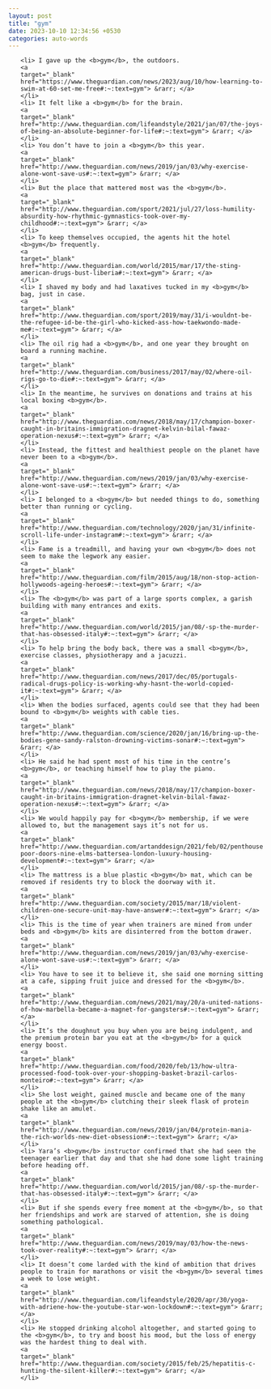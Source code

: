 ```yaml
---
layout: post
title: "gym"
date: 2023-10-10 12:34:56 +0530
categories: auto-words
---
```

<ol>

    <li> I gave up the <b>gym</b>, the outdoors.
    <a 
    target="_blank" 
    href="https://www.theguardian.com/news/2023/aug/10/how-learning-to-swim-at-60-set-me-free#:~:text=gym"> &rarr; </a>
    </li>
    <li> It felt like a <b>gym</b> for the brain.
    <a 
    target="_blank" 
    href="http://www.theguardian.com/lifeandstyle/2021/jan/07/the-joys-of-being-an-absolute-beginner-for-life#:~:text=gym"> &rarr; </a>
    </li>
    <li> You don’t have to join a <b>gym</b> this year.
    <a 
    target="_blank" 
    href="http://www.theguardian.com/news/2019/jan/03/why-exercise-alone-wont-save-us#:~:text=gym"> &rarr; </a>
    </li>
    <li> But the place that mattered most was the <b>gym</b>.
    <a 
    target="_blank" 
    href="http://www.theguardian.com/sport/2021/jul/27/loss-humility-absurdity-how-rhythmic-gymnastics-took-over-my-childhood#:~:text=gym"> &rarr; </a>
    </li>
    <li> To keep themselves occupied, the agents hit the hotel <b>gym</b> frequently.
    <a 
    target="_blank" 
    href="http://www.theguardian.com/world/2015/mar/17/the-sting-american-drugs-bust-liberia#:~:text=gym"> &rarr; </a>
    </li>
    <li> I shaved my body and had laxatives tucked in my <b>gym</b> bag, just in case.
    <a 
    target="_blank" 
    href="http://www.theguardian.com/sport/2019/may/31/i-wouldnt-be-the-refugee-id-be-the-girl-who-kicked-ass-how-taekwondo-made-me#:~:text=gym"> &rarr; </a>
    </li>
    <li> The oil rig had a <b>gym</b>, and one year they brought on board a running machine.
    <a 
    target="_blank" 
    href="http://www.theguardian.com/business/2017/may/02/where-oil-rigs-go-to-die#:~:text=gym"> &rarr; </a>
    </li>
    <li> In the meantime, he survives on donations and trains at his local boxing <b>gym</b>.
    <a 
    target="_blank" 
    href="http://www.theguardian.com/news/2018/may/17/champion-boxer-caught-in-britains-immigration-dragnet-kelvin-bilal-fawaz-operation-nexus#:~:text=gym"> &rarr; </a>
    </li>
    <li> Instead, the fittest and healthiest people on the planet have never been to a <b>gym</b>.
    <a 
    target="_blank" 
    href="http://www.theguardian.com/news/2019/jan/03/why-exercise-alone-wont-save-us#:~:text=gym"> &rarr; </a>
    </li>
    <li> I belonged to a <b>gym</b> but needed things to do, something better than running or cycling.
    <a 
    target="_blank" 
    href="http://www.theguardian.com/technology/2020/jan/31/infinite-scroll-life-under-instagram#:~:text=gym"> &rarr; </a>
    </li>
    <li> Fame is a treadmill, and having your own <b>gym</b> does not seem to make the legwork any easier.
    <a 
    target="_blank" 
    href="http://www.theguardian.com/film/2015/aug/18/non-stop-action-hollywoods-ageing-heroes#:~:text=gym"> &rarr; </a>
    </li>
    <li> The <b>gym</b> was part of a large sports complex, a garish building with many entrances and exits.
    <a 
    target="_blank" 
    href="http://www.theguardian.com/world/2015/jan/08/-sp-the-murder-that-has-obsessed-italy#:~:text=gym"> &rarr; </a>
    </li>
    <li> To help bring the body back, there was a small <b>gym</b>, exercise classes, physiotherapy and a jacuzzi.
    <a 
    target="_blank" 
    href="http://www.theguardian.com/news/2017/dec/05/portugals-radical-drugs-policy-is-working-why-hasnt-the-world-copied-it#:~:text=gym"> &rarr; </a>
    </li>
    <li> When the bodies surfaced, agents could see that they had been bound to <b>gym</b> weights with cable ties.
    <a 
    target="_blank" 
    href="http://www.theguardian.com/science/2020/jan/16/bring-up-the-bodies-gene-sandy-ralston-drowning-victims-sonar#:~:text=gym"> &rarr; </a>
    </li>
    <li> He said he had spent most of his time in the centre’s <b>gym</b>, or teaching himself how to play the piano.
    <a 
    target="_blank" 
    href="http://www.theguardian.com/news/2018/may/17/champion-boxer-caught-in-britains-immigration-dragnet-kelvin-bilal-fawaz-operation-nexus#:~:text=gym"> &rarr; </a>
    </li>
    <li> We would happily pay for <b>gym</b> membership, if we were allowed to, but the management says it’s not for us.
    <a 
    target="_blank" 
    href="http://www.theguardian.com/artanddesign/2021/feb/02/penthouses-poor-doors-nine-elms-battersea-london-luxury-housing-development#:~:text=gym"> &rarr; </a>
    </li>
    <li> The mattress is a blue plastic <b>gym</b> mat, which can be removed if residents try to block the doorway with it.
    <a 
    target="_blank" 
    href="http://www.theguardian.com/society/2015/mar/18/violent-children-one-secure-unit-may-have-answer#:~:text=gym"> &rarr; </a>
    </li>
    <li> This is the time of year when trainers are mined from under beds and <b>gym</b> kits are disinterred from the bottom drawer.
    <a 
    target="_blank" 
    href="http://www.theguardian.com/news/2019/jan/03/why-exercise-alone-wont-save-us#:~:text=gym"> &rarr; </a>
    </li>
    <li> You have to see it to believe it, she said one morning sitting at a cafe, sipping fruit juice and dressed for the <b>gym</b>.
    <a 
    target="_blank" 
    href="http://www.theguardian.com/news/2021/may/20/a-united-nations-of-how-marbella-became-a-magnet-for-gangsters#:~:text=gym"> &rarr; </a>
    </li>
    <li> It’s the doughnut you buy when you are being indulgent, and the premium protein bar you eat at the <b>gym</b> for a quick energy boost.
    <a 
    target="_blank" 
    href="http://www.theguardian.com/food/2020/feb/13/how-ultra-processed-food-took-over-your-shopping-basket-brazil-carlos-monteiro#:~:text=gym"> &rarr; </a>
    </li>
    <li> She lost weight, gained muscle and became one of the many people at the <b>gym</b> clutching their sleek flask of protein shake like an amulet.
    <a 
    target="_blank" 
    href="http://www.theguardian.com/news/2019/jan/04/protein-mania-the-rich-worlds-new-diet-obsession#:~:text=gym"> &rarr; </a>
    </li>
    <li> Yara’s <b>gym</b> instructor confirmed that she had seen the teenager earlier that day and that she had done some light training before heading off.
    <a 
    target="_blank" 
    href="http://www.theguardian.com/world/2015/jan/08/-sp-the-murder-that-has-obsessed-italy#:~:text=gym"> &rarr; </a>
    </li>
    <li> But if she spends every free moment at the <b>gym</b>, so that her friendships and work are starved of attention, she is doing something pathological.
    <a 
    target="_blank" 
    href="http://www.theguardian.com/news/2019/may/03/how-the-news-took-over-reality#:~:text=gym"> &rarr; </a>
    </li>
    <li> It doesn’t come larded with the kind of ambition that drives people to train for marathons or visit the <b>gym</b> several times a week to lose weight.
    <a 
    target="_blank" 
    href="http://www.theguardian.com/lifeandstyle/2020/apr/30/yoga-with-adriene-how-the-youtube-star-won-lockdown#:~:text=gym"> &rarr; </a>
    </li>
    <li> He stopped drinking alcohol altogether, and started going to the <b>gym</b>, to try and boost his mood, but the loss of energy was the hardest thing to deal with.
    <a 
    target="_blank" 
    href="http://www.theguardian.com/society/2015/feb/25/hepatitis-c-hunting-the-silent-killer#:~:text=gym"> &rarr; </a>
    </li>